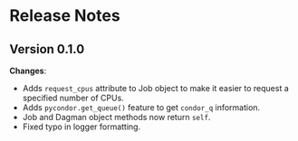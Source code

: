 # Release Notes

## Version 0.1.0

**Changes**:

* Adds `request_cpus` attribute to Job object to make it easier to request a specified number of CPUs.
* Adds `pycondor.get_queue()` feature to get `condor_q` information. 
* Job and Dagman object methods now return `self`.
* Fixed typo in logger formatting.
